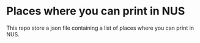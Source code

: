 # Places where you can print in NUS

This repo store a json file containing a list of places where you can print in NUS.
